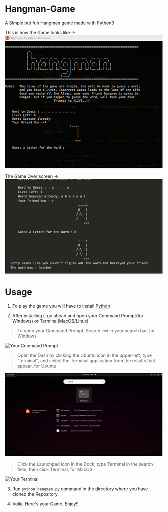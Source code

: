 # Hangman-Game
A Simple but fun Hangman game made with Python3

This is how the Game looks like &rarr;
![This is how the Game looks like](/images/screenshot.png)

The Game Over screen &rarr;
![Oh no! Game Over!!!](/images/gameover.png)

# Usage

1. To play the game you will have to install [Python](https://www.python.org/downloads/)

2. After installing it go ahead and open your Command Prompt(for Windows) or Terminal(MacOS/Linux)

>To open your Command Prompt, Search `cmd` in your search bar, for Windows

![Your Command Prompt](/images/cmd.png)

>Open the Dash by clicking the Ubuntu icon in the upper-left, type "terminal", and select the Terminal application from the results that appear, for Ubuntu

![Your Terminal](/images/terminal_ubuntu.png)

>Click the Launchpad icon in the Dock, type Terminal in the search field, then click Terminal, for MacOS

![Your Terminal](/images/termianl_mac.png)

3. Run `python hangman.py` command in the directory where you have cloned the Repository.

4. Voila, Here's your Game. Enjoy!!
